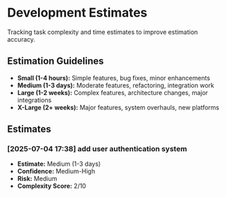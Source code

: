 # Development Estimates

Tracking task complexity and time estimates to improve estimation accuracy.

## Estimation Guidelines

- **Small (1-4 hours):** Simple features, bug fixes, minor enhancements
- **Medium (1-3 days):** Moderate features, refactoring, integration work
- **Large (1-2 weeks):** Complex features, architecture changes, major integrations
- **X-Large (2+ weeks):** Major features, system overhauls, new platforms

## Estimates


### [2025-07-04 17:38] add user authentication system
- **Estimate:** Medium (1-3 days)
- **Confidence:** Medium-High
- **Risk:** Medium
- **Complexity Score:** 2/10

